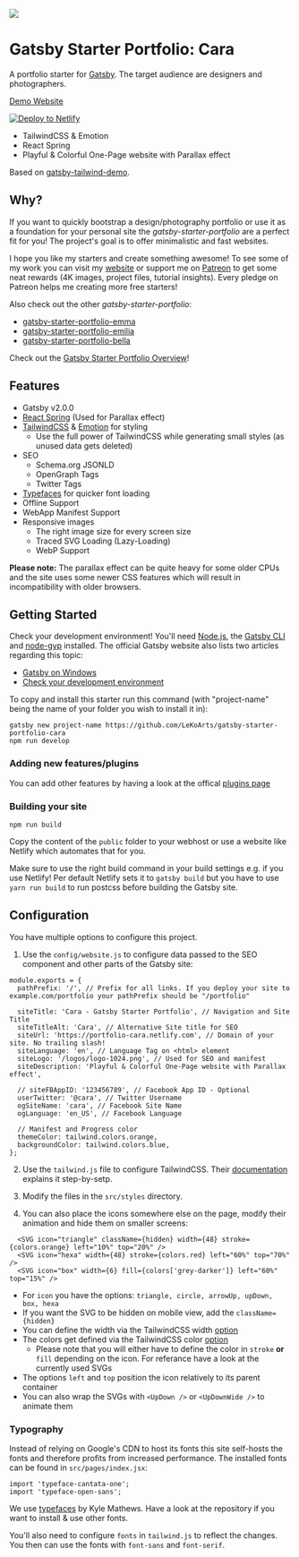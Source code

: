 ![](https://i.imgur.com/hWB1XRO.png)

# Gatsby Starter Portfolio: Cara

A portfolio starter for [Gatsby](https://www.gatsbyjs.org/). The target audience are designers and photographers.

[Demo Website](https://portfolio-cara.netlify.com/)

[![Deploy to Netlify](https://www.netlify.com/img/deploy/button.svg)](https://app.netlify.com/start/deploy?repository=https://github.com/LeKoArts/gatsby-starter-portfolio-cara)

- TailwindCSS & Emotion
- React Spring
- Playful & Colorful One-Page website with Parallax effect

Based on [gatsby-tailwind-demo](https://github.com/jlengstorf/gatsby-tailwind-demo).

## Why?

If you want to quickly bootstrap a design/photography portfolio or use it as a foundation for your personal site the _gatsby-starter-portfolio_ are a perfect fit for you! The project's goal is to offer minimalistic and fast websites.

I hope you like my starters and create something awesome! To see some of my work you can visit my [website](https://www.lekoarts.de) or support me on [Patreon](https://www.patreon.com/lekoarts) to get some neat rewards (4K images, project files, tutorial insights). Every pledge on Patreon helps me creating more free starters!

Also check out the other _gatsby-starter-portfolio_:

- [gatsby-starter-portfolio-emma](https://github.com/LeKoArts/gatsby-starter-portfolio-emma)
- [gatsby-starter-portfolio-emilia](https://github.com/LeKoArts/gatsby-starter-portfolio-emilia)
- [gatsby-starter-portfolio-bella](https://github.com/LeKoArts/gatsby-starter-portfolio-bella)

Check out the [Gatsby Starter Portfolio Overview](https://gatsby-starter-portfolio.netlify.com/)!

## Features

- Gatsby v2.0.0
- [React Spring](https://github.com/drcmda/react-spring) (Used for Parallax effect)
- [TailwindCSS](https://tailwindcss.com/) & [Emotion](https://emotion.sh/) for styling
  - Use the full power of TailwindCSS while generating small styles (as unused data gets deleted)
- SEO
  - Schema.org JSONLD
  - OpenGraph Tags
  - Twitter Tags
- [Typefaces](https://github.com/KyleAMathews/typefaces) for quicker font loading
- Offline Support
- WebApp Manifest Support
- Responsive images
  - The right image size for every screen size
  - Traced SVG Loading (Lazy-Loading)
  - WebP Support

**Please note:** The parallax effect can be quite heavy for some older CPUs and the site uses some newer CSS features which will result in incompatibility with older browsers.

## Getting Started

Check your development environment! You'll need [Node.js](https://nodejs.org/en/), the [Gatsby CLI](https://www.gatsbyjs.org/docs/) and [node-gyp](https://github.com/nodejs/node-gyp#installation) installed. The official Gatsby website also lists two articles regarding this topic:

- [Gatsby on Windows](https://www.gatsbyjs.org/docs/gatsby-on-windows/)
- [Check your development environment](https://www.gatsbyjs.org/tutorial/part-zero/)

To copy and install this starter run this command (with "project-name" being the name of your folder you wish to install it in):

```
gatsby new project-name https://github.com/LeKoArts/gatsby-starter-portfolio-cara
npm run develop
```

### Adding new features/plugins

You can add other features by having a look at the offical [plugins page](https://www.gatsbyjs.org/docs/plugins/)

### Building your site

```
npm run build
```

Copy the content of the `public` folder to your webhost or use a website like Netlify which automates that for you.

Make sure to use the right build command in your build settings e.g. if you use Netlify!
Per default Netlify sets it to `gatsby build` but you have to use `yarn run build` to run postcss before building the Gatsby site.

## Configuration

You have multiple options to configure this project.

1. Use the `config/website.js` to configure data passed to the SEO component and other parts of the Gatsby site:

```JS
module.exports = {
  pathPrefix: '/', // Prefix for all links. If you deploy your site to example.com/portfolio your pathPrefix should be "/portfolio"

  siteTitle: 'Cara - Gatsby Starter Portfolio', // Navigation and Site Title
  siteTitleAlt: 'Cara', // Alternative Site title for SEO
  siteUrl: 'https://portfolio-cara.netlify.com', // Domain of your site. No trailing slash!
  siteLanguage: 'en', // Language Tag on <html> element
  siteLogo: '/logos/logo-1024.png', // Used for SEO and manifest
  siteDescription: 'Playful & Colorful One-Page website with Parallax effect',

  // siteFBAppID: '123456789', // Facebook App ID - Optional
  userTwitter: '@cara', // Twitter Username
  ogSiteName: 'cara', // Facebook Site Name
  ogLanguage: 'en_US', // Facebook Language

  // Manifest and Progress color
  themeColor: tailwind.colors.orange,
  backgroundColor: tailwind.colors.blue,
};
```

2. Use the `tailwind.js` file to configure TailwindCSS. Their [documentation](https://tailwindcss.com/docs/configuration) explains it step-by-setp.

3. Modify the files in the `src/styles` directory.

4. You can also place the icons somewhere else on the page, modify their animation and hide them on smaller screens:

```JSX
  <SVG icon="triangle" className={hidden} width={48} stroke={colors.orange} left="10%" top="20%" />
  <SVG icon="hexa" width={48} stroke={colors.red} left="60%" top="70%" />
  <SVG icon="box" width={6} fill={colors['grey-darker']} left="60%" top="15%" />
```

- For `icon` you have the options: `triangle, circle, arrowUp, upDown, box, hexa`
- If you want the SVG to be hidden on mobile view, add the `className={hidden}`
- You can define the width via the TailwindCSS width [option](https://tailwindcss.com/docs/width)
- The colors get defined via the TailwindCSS color [option](https://tailwindcss.com/docs/colors)
  - Please note that you will either have to define the color in `stroke` **or** `fill` depending on the icon. For referance have a look at the currently used SVGs
- The options `left` and `top` position the icon relatively to its parent container
- You can also wrap the SVGs with `<UpDown />` or `<UpDownWide />` to animate them

### Typography

Instead of relying on Google's CDN to host its fonts this site self-hosts the fonts and therefore profits from increased performance. The installed fonts can be found in `src/pages/index.jsx`:

```JSX
import 'typeface-cantata-one';
import 'typeface-open-sans';
```

We use [typefaces](https://github.com/KyleAMathews/typefaces) by Kyle Mathews. Have a look at the repository if you want to install & use other fonts.

You'll also need to configure `fonts` in `tailwind.js` to reflect the changes. You then can use the fonts with `font-sans` and `font-serif`.
